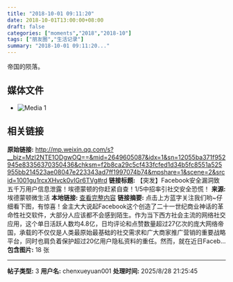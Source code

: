 ```yaml
---
title: "2018-10-01 09:11:20"
date: 2018-10-01T13:00:00+08:00
draft: false
categories: ["moments","2018","2018-10"]
tags: ["朋友圈","生活记录"]
summary: "2018-10-01 09:11:20..."
---
```


帝国的陨落。

## 媒体文件

- ![Media 1](/Moments/photos/2018-10-01/201810010911200.jpg)

## 相关链接

**原始链接:** http://mp.weixin.qq.com/s?__biz=MzI2NTE1ODgwOQ==&mid=2649605087&idx=1&sn=12055ba371f952945e83356370350436&chksm=f2b8ca29c5cf433fcfed1d34b5fc8551a525955bb214523ae08047e223343ad7ff1997074b74&mpshare=1&scene=2&srcid=1001gu1rcxXHvck0vIGr6TVg#rd
**链接标题:** 【突发】Facebook安全漏洞致五千万用户信息泄露！埃德蒙顿的你赶紧自查！1/5中招率引社交安全恐慌！
**来源:** 埃德蒙顿微生活
**本地链接:** [查看完整内容](/link_content/2018/10/2018-10-01-3/link_content/)
**链接摘要:** 点击上方蓝字关注我们哟~仔细看下图，有惊喜！金主大大说起Facebook这个创造了二十一世纪商业神话的革命性社交软件，大部分人应该都不会感到陌生。作为当下西方社会主流的网络社交应用，这个单日活跃人数均4.8亿，日均评论和点赞数量超过27亿次的庞大网络帝国，承载的不仅仅是人类最原始最基础的社交需求和广大商家推广营销的重要战略平台，同时也肩负着保护超过20亿用户隐私资料的重任。然而，就在近日Faceb...
**包含图片:** 18 张

---

**帖子类型:** 3
**用户名:** chenxueyuan001
**处理时间:** 2025/8/28 21:25:45